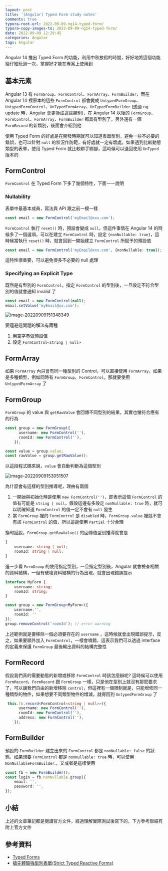 ```yaml
---
layout: post
title: '[Angular] Typed Form study notes'
comments: true
typora-root-url: 2022-09-09-ng14-typed-form/
typora-copy-images-to: 2022-09-09-ng14-typed-form/
date: 2022-09-09 12:29:45
categories: Angular
tags: Angular
---
```


Angular 14 推出 Typed Form 的功能，利用中秋放假的時間，好好地將這個功能給仔細玩過一次，掌握好才能在專案上使用到

<!-- more -->

## 基本元素

Angular 13  有 `FormGroup`、`FormControl`、`FormArray`、`FormBuilder`，而在 Angular 14 裡原本的這些 `FormControl` 都會變成 `UntypedFormGroup`、`UntypedFormControl`、`UnTypedFormArray`、`UnTypedFormBuilder` (透過 ng update 時，Angular 會更換成這些類別)，在 Angular 14 以後的 `FormGroup`、`FormControl`、`FormArray`、`FormBuilder` 都具有型別了，另外還有一個 `FormRecord` 的新類別，後面會介紹到他

使用 Typed Form 的好處是在開發時期就可以知道表單型別，避免一些不必要的錯誤，也可以針對 `null` 的狀況作防範，有好處就一定有壞處，如果遇到比較動態類型的表單，使用 Typed Form 就比較綁手綁腳，這時候可以退回使用 `UnTyped` 版本的 



## FormControl

`FormControl` 在 Typed Form 下多了幾個特性，下面一一說明

### Nullability

表單中最基本成員，寫法與 API 跟之前一模一樣

```typescript
const email = new FormControl('myEmail@xxx.com');
```

`FormControl` 執行  `reset()`  時，預設會變成 `null`，但這件事情在 Angular 14 的時候多了一個選項，可以在建立 `FormControl` 時，設定 `{nonNullable: true}`，這時候當執行 `reset()` 時，就會回到一開始建立 `FormControl` 所賦予的預設值

```typescript
const email = new FormControl('myEmail@xxx.com', {nonNullable: true}); 
```

這特性很重要，可以避免很多不必要的 null 處理

### Specifying an Explicit Type

既然是有型別的 `FormControl`，指定 `FormControl` 的型別後，一旦設定不符合型別的值就會通知 invalid 了

```typescript
const email = new FormControl(null);
email.setValue('myEmail@xx.com'); 
```

![image-20220909151348349](image-20220909151348349.png)

要迴避這問題的解法有兩種

1. 用空字串做預設值 
2. 設定 `FormControl<string | null>`

## FormArray

如果 `FormArray` 內只會有同一種型別的 Control，可以直接使用 `FormArray`，如果是多種類型，例如同時有 `FormGroup`、`FormControl`，那就要使用 `UntypedFormArray` 了

## FormGroup

`FormGroup` 的 value 與 `getRawValue` 會回傳不同型別的結果，其實也蠻符合應有的行為

```typescript
const group = new FormGroup({
      username: new FormControl(''),
      roomId: new FormControl(''),
    });

const value = group.value;
const rawValue = group.getRawValue();
```

以這段程式碼來說，`value` 會自動判斷為這個型別

![image-20220909153051507](image-20220909153051507.png)

為什麼會有這樣的型別推導呢，理由有兩個

1. 一開始與初始化時是使用  `new FormControl('')`，即表示這個 `FormControl`  的值有可能是 `string | null`，假設這邊有多設定 `nonNullable: true` 時，就可以明確知道 `FormControl` 的值一定不會有 `null` 發生
2. 當 `FormGroup` 裡的 `FormControl` 是 `disabled`  時，`FormGroup.value` 裡就不會有該 `FormControl` 的值，所以這邊使用 `Partial` 十分合理

換句話說，`FormGroup.getRawValue()` 的回傳值型別推導就會是

```typescript
{
    username: string | null;
    roomId: string | null;
}
```

進一步看 `FormGroup` 的使用指定型別，一旦指定型別後，Angular 就會檢查相關的資料結構，一但有破壞資料結構的行為出現，就會出現錯誤提示

```typescript
interface MyForm {
    username: string;
    roomId: string;
}

const group = new FormGroup<MyForm>({
    username:'',
    roomId: ''
});
group.removeControl('roomId'); // error warning
```

上述範例就是要移除一個必須要存在的 `username` ，這時候就會出現錯誤提示，反之，如果要額外加入 `FormControl`，一樣會噴錯，這表示我們可以透過 interface 的定義來保護 `FormGroup` 最後輸出資料的結構完整性

## FormRecord

假設我們真的需要動態的新增或移除 `FormControl` 時該怎麼辦呢?  這時候可以使用 `FormRecord`，`FormRecord` 跟 `FormGroup` 一樣，只是他在型別上就沒有那麼要求了，可以讓我們自由的新增移除 `control`，但這裡有一個限制就是，只能增修同一種類型的物件，如果想要不同類型物件的增減，就得回到 `UntypedFormGroup` 了

```typescript
 this.fb.record<FormControl<string | null>>({
      username: new FormControl(''),
      roomId: new FormControl(''),
      address: new FormControl(''),
    });
```

## FormBuilder

預設的 `FormBuilder` 建立出來的 `FormControl` 都是 `nonNullable: false` 的狀態，如果想要 `FormControl` 都是 `nonNullable: true` 時，可以使用 `NonNullableFormBuilder`.，又或者是這樣使用

```typescript
const fb = new FormBuilder();
const login = fb.nonNullable.group({
    email: '',
    password: '',
});
```



## 小結

上述的文章筆記都是閱讀官方文件，經過理解實際測試後寫下的，下方參考聯結有附上官方文件



## 參考資料

- [Typed Forms](https://angular.io/guide/typed-forms)
- [搶先體驗強型別表單(Strict Typed Reactive Forms)](https://fullstackladder.dev/blog/2022/05/15/angular-14-strict-typed-reactive-forms/)
